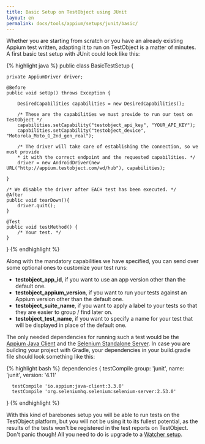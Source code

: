 ```yaml
---
title: Basic Setup on TestObject using JUnit
layout: en
permalink: docs/tools/appium/setups/junit/basic/
---
```


Whether you are starting from scratch or you have an already existing Appium test written, adapting it to run on TestObject is a matter of minutes. A first basic test setup with JUnit could look like this:

{% highlight java %}
public class BasicTestSetup {

    private AppiumDriver driver;

    @Before
    public void setUp() throws Exception {

        DesiredCapabilities capabilities = new DesiredCapabilities();

        /* These are the capabilities we must provide to run our test on TestObject */
        capabilities.setCapability("testobject_api_key", "YOUR_API_KEY");
        capabilities.setCapability("testobject_device", "Motorola_Moto_G_2nd_gen_real");

        /* The driver will take care of establishing the connection, so we must provide
        * it with the correct endpoint and the requested capabilities. */
        driver = new AndroidDriver(new URL("http://appium.testobject.com/wd/hub"), capabilities);

    }

    /* We disable the driver after EACH test has been executed. */
    @After
    public void tearDown(){
        driver.quit();
    }

    @Test
    public void testMethod() {
        /* Your test. */
    }

}
{% endhighlight %}

Along with the mandatory capabilities we have specified, you can send over some optional ones to customize your test runs:

* <strong>testobject_app_id</strong>, if you want to use an app version other than the default one.
* <strong>testobject_appium_version</strong>, if you want to run your tests against an Appium version other than the default one.
* <strong>testobject_suite_name</strong>, if you want to apply a label to your tests so that they are easier to group / find later on.
* <strong>testobject_test_name</strong>, if you want to specify a name for your test that will be displayed in place of the default one.

The only needed dependencies for running such a test would be the [Appium Java Client](https://github.com/appium/java-client) and the [Selenium Standalone Server](http://www.seleniumhq.org/download/). In case you are building your project with Gradle, your dependencies in your build.gradle file should look something like this:

{% highlight bash %}
  dependencies {
      testCompile group: 'junit', name: 'junit', version: '4.11'

      testCompile 'io.appium:java-client:3.3.0'
      testCompile 'org.seleniumhq.selenium:selenium-server:2.53.0'

  }
{% endhighlight %}

With this kind of barebones setup you will be able to run tests on the TestObject platform, but you will not be using it to its fullest potential, as the results of the tests won't be registered in the test reports on TestObject. Don't panic though! All you need to do is upgrade to a <a href="/docs/tools/appium/setups/junit/watcher/">Watcher setup</a>.
